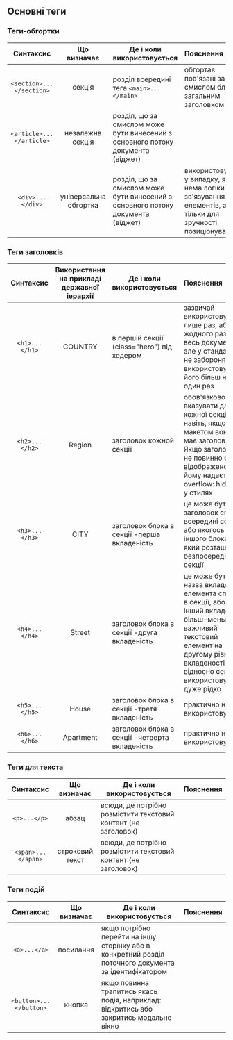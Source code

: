 ## Основні теги
### Теги-обгортки
| Синтаксис          | Що визначає     | Де і коли використовується                                    |Пояснення                 |
|:----------------------:|:---------------:|---------------------------------------------------------------|:-------------------------|
| ```<section>...</section>``` | секція           | розділ всередині тега ```<main>...</main>```| обгортає пов'язані за смислом блоки з загальним заголовком                          |
| ```<article>...</article>``` | незалежна секція | розділ, що за смислом може бути винесений з основного потоку документа (віджет)|                          |
| ```<div>...</div>``` | універсальна обгортка | розділ, що за смислом може бути винесений з основного потоку документа (віджет)| використовуэться у випадку, якщо нема логіки для зв'язування елементів, а тільки для зручності позиціонування                         |

### Теги заголовків

| Синтаксис     | Використання на прикладі державної іерархії  | Де і коли використовується   |Пояснення                    |
|:-------------------:|:-------------------:|----------------------------|:-----------------------------------------------------------|
| ```<h1>...</h1>```  | COUNTRY | в першій секції (class="hero") під хедером     | зазвичай використовується лише раз, або жодного разу на весь документ, але у стандарті не забороняється використовувати його більш ніж один раз                                           |
| ```<h2>...</h2>```  | Region  | заголовок кожной секції                        | обов'язково вказувати для кожної секції, навіть, якщо ща макетом вона не має заголовка. Якщо заголовка не повинно бути відображено, йому надається overflow: hidden; у стилях         |
| ```<h3>...</h3>```  | CITY | заголовок блока в секції -перша вкладеність    | це може бути заголовок списка всередині секції або якогось іншого блока, який розташован безпосередньо в секції|
| ```<h4>...</h4>```  | Street | заголовок блока в секції -друга вкладеність    | це може бути назва вкладеного елемента списку в секції, або інший вкладений більш-меньш важливий текстовий елемент на другому рівні вкладеності відносно секції - використовується дуже рідко|
| ```<h5>...</h5>```  | House | заголовок блока в секції -третя вкладеність    | практично не використовується|
| ```<h6>...</h6>```  | Apartment| заголовок блока в секції -четверта вкладеність | практично не використовується|


### Теги для текста
| Синтаксис| Що визначає     | Де і коли використовується                                    |Пояснення                 |
|:----------------------:|:---------------:|---------------------------------------------------------------|:-------------------------|
| ```<p>...</p>```       | абзац           | всюди, де потрібно розмістити текстовий контент (не заголовок)|                          |
| ```<span>...</span>``` | строковий текст | всюди, де потрібно розмістити текстовий контент (не заголовок)|                          |


### Теги подій
| Синтаксис| Що визначає     | Де і коли використовується                                    |Пояснення                 |
|:----------------------:|:---------------:|---------------------------------------------------------------|:-------------------------|
| ```<a>...</a>```       | посилання      | якщо потрібно перейти на іншу сторінку або в конкретний розділ поточного документа за ідентифікатором              |
| ```<button>...</button>``` | кнопка | якщо повинна трапитись якась подія, наприклад: відкритись або закритись модальне вікно | 
